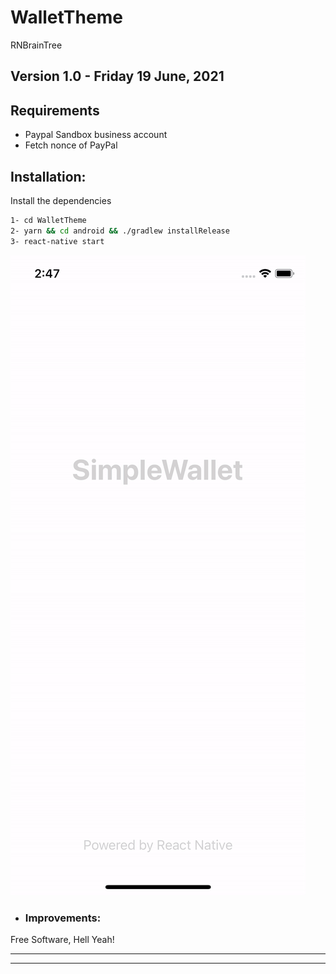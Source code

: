 # WalletTheme

RNBrainTree

## **Version 1.0 - Friday 19 June, 2021**

## Requirements

- Paypal Sandbox business account
- Fetch nonce of PayPal

## Installation:

Install the dependencies

```sh
1- cd WalletTheme
2- yarn && cd android && ./gradlew installRelease
3- react-native start
```

[![test](https://github.com/samrezikram/WalletTheme/blob/master/Common/simpleWallet.gif)](https://www.linkedin.com/in/samrezikram/)


* ### Improvements:


Free Software, Hell Yeah!

---------------------------------------------------------------------------------
---------------------------------------------------------------------------------
